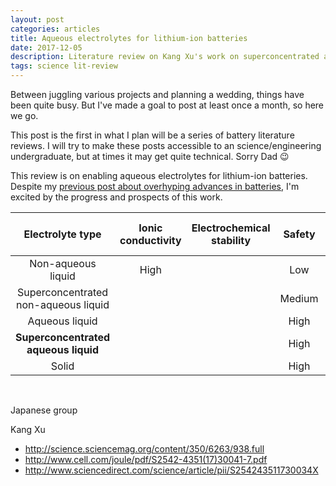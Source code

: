 ```yaml
---
layout: post
categories: articles
title: Aqueous electrolytes for lithium-ion batteries
date: 2017-12-05
description: Literature review on Kang Xu's work on superconcentrated aqueous electrolytes for lithium-ion batteries
tags: science lit-review
---
```


Between juggling various projects and planning a wedding, things have been quite busy.
But I've made a goal to post at least once a month, so here we go.

This post is the first in what I plan will be a series of battery literature reviews.
I will try to make these posts accessible to an science/engineering undergraduate,
but at times it may get quite technical. Sorry Dad 😉

This review is on enabling aqueous electrolytes for lithium-ion batteries.
Despite my
[previous post about overhyping advances in batteries](\cyclic_voltammetry_simulation\index.html),
I'm excited by the progress and prospects of this work.

<table style="width:100%">
  <thead>
    <tr>
      <th>Electrolyte type</th>
      <th>Ionic conductivity</th>
      <th>Electrochemical stability</th>
      <th>Safety</th>
      <th>Raw materials cost</th>
      <th>Processing cost</th>
    </tr>
  </thead>
  <tbody>
  	<tr>
      <td style="text-align:center"> Non-aqueous liquid </td>
      <td style="text-align:center"> High </td>
      <td style="text-align:center">  </td>
      <td style="text-align:center"> Low </td>
      <td style="text-align:center"> $$ </td>
      <td style="text-align:center"> $ </td>
    </tr>
    <tr>
      <td style="text-align:center"> Superconcentrated non-aqueous liquid  </td>
      <td style="text-align:center">  </td>
      <td style="text-align:center">  </td>
      <td style="text-align:center"> Medium </td>
      <td style="text-align:center"> $$$ </td>
      <td style="text-align:center"> $ </td>
    </tr>
    <tr>
      <td style="text-align:center"> Aqueous liquid </td>
      <td style="text-align:center">  </td>
      <td style="text-align:center">  </td>
      <td style="text-align:center"> High </td>
      <td style="text-align:center"> $ </td>
      <td style="text-align:center"> $ </td>
    </tr>
    <tr>
      <td style="text-align:center"> <b>Superconcentrated aqueous liquid</b> </td>
      <td style="text-align:center">  </td>
      <td style="text-align:center">  </td>
      <td style="text-align:center"> High </td>
      <td style="text-align:center"> \$$ </td>
      <td style="text-align:center"> $ </td>
    </tr>
    <tr>
      <td style="text-align:center"> Solid </td>
      <td style="text-align:center">  </td>
      <td style="text-align:center">  </td>
      <td style="text-align:center"> High </td>
      <td style="text-align:center"> $$$ </td>
      <td style="text-align:center"> $$$ </td>
    </tr>
  </tbody>
</table>

<br>

Japanese group

Kang Xu
- http://science.sciencemag.org/content/350/6263/938.full
- http://www.cell.com/joule/pdf/S2542-4351(17)30041-7.pdf
- http://www.sciencedirect.com/science/article/pii/S254243511730034X
